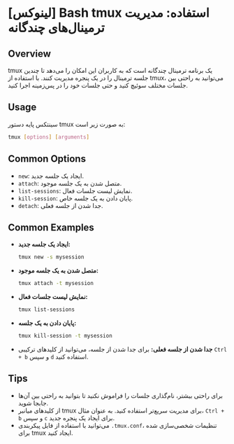 # [لینوکس] Bash tmux استفاده: مدیریت ترمینال‌های چندگانه

## Overview
tmux یک برنامه ترمینال چندگانه است که به کاربران این امکان را می‌دهد تا چندین جلسه ترمینال را در یک پنجره مدیریت کنند. با استفاده از tmux، می‌توانید به راحتی بین جلسات مختلف سوئیچ کنید و حتی جلسات خود را در پس‌زمینه اجرا کنید.

## Usage
سینتکس پایه دستور tmux به صورت زیر است:

```bash
tmux [options] [arguments]
```

## Common Options
- `new`: ایجاد یک جلسه جدید.
- `attach`: متصل شدن به یک جلسه موجود.
- `list-sessions`: نمایش لیست جلسات فعال.
- `kill-session`: پایان دادن به یک جلسه خاص.
- `detach`: جدا شدن از جلسه فعلی.

## Common Examples
- **ایجاد یک جلسه جدید:**
  ```bash
  tmux new -s mysession
  ```
  
- **متصل شدن به یک جلسه موجود:**
  ```bash
  tmux attach -t mysession
  ```

- **نمایش لیست جلسات فعال:**
  ```bash
  tmux list-sessions
  ```

- **پایان دادن به یک جلسه:**
  ```bash
  tmux kill-session -t mysession
  ```

- **جدا شدن از جلسه فعلی:**
  برای جدا شدن از جلسه، می‌توانید از کلیدهای ترکیبی `Ctrl + b` و سپس `d` استفاده کنید.

## Tips
- برای راحتی بیشتر، نام‌گذاری جلسات را فراموش نکنید تا بتوانید به راحتی بین آن‌ها جابجا شوید.
- از کلیدهای میانبر tmux برای مدیریت سریع‌تر استفاده کنید. به عنوان مثال، `Ctrl + b` و سپس `c` برای ایجاد یک پنجره جدید.
- می‌توانید با استفاده از فایل پیکربندی `.tmux.conf`، تنظیمات شخصی‌سازی شده برای tmux ایجاد کنید.